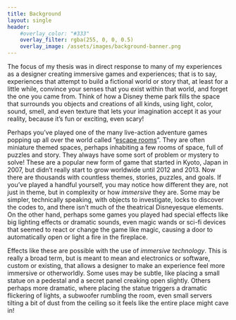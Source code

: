 ```yaml
---
title: Background
layout: single
header:
    #overlay_color: "#333"
    overlay_filter: rgba(255, 0, 0, 0.5)
    overlay_image: /assets/images/background-banner.png
---
```


The focus of my thesis was in direct response to many of my experiences as a designer creating immersive games and experiences; that is to say, experiences that attempt to build a fictional world or story that, at least for a little while, convince your senses that you exist within that world, and forget the one you came from. Think of how a Disney theme park fills the space that surrounds you objects and creations of all kinds, using light, color, sound, smell, and even texture that lets your imagination accept it as your reality, because it’s fun or exciting, even scary!

Perhaps you’ve played one of the many live-action adventure games popping up all over the world called “[escape rooms](https://en.wikipedia.org/wiki/Escape_room)”. They are often miniature themed spaces, perhaps inhabiting a few rooms of space, full of puzzles and story. They always have some sort of problem or mystery to solve! These are a popular new form of game that started in Kyoto, Japan in 2007, but didn’t really start to grow worldwide until 2012 and 2013. Now there are thousands with countless themes, stories, puzzles, and goals. If you’ve played a handful yourself, you may notice how different they are, not just in theme, but in complexity or how _immersive_ they are. Some may be simpler, technically speaking, with objects to investigate, locks to discover the codes to, and there isn’t much of the theatrical Disneyesque elements. On the other hand, perhaps some games you played had special effects like big lighting effects or dramatic sounds, even magic wands or sci-fi devices that seemed to react or change the game like magic, causing a door to automatically open or light a fire in the fireplace.

Effects like these are possible with the use of _immersive technology_. This is really a broad term, but is meant to mean and electronics or software, custom or existing, that allows a designer to make an experience feel more immersive or otherworldly. Some uses may be subtle, like placing a small statue on a pedestal and a secret panel creaking open slightly. Others perhaps more dramatic, where placing the statue triggers a dramatic flickering of lights, a subwoofer rumbling the room, even small servers tilting a bit of dust from the ceiling so it feels like the entire place might cave in!
